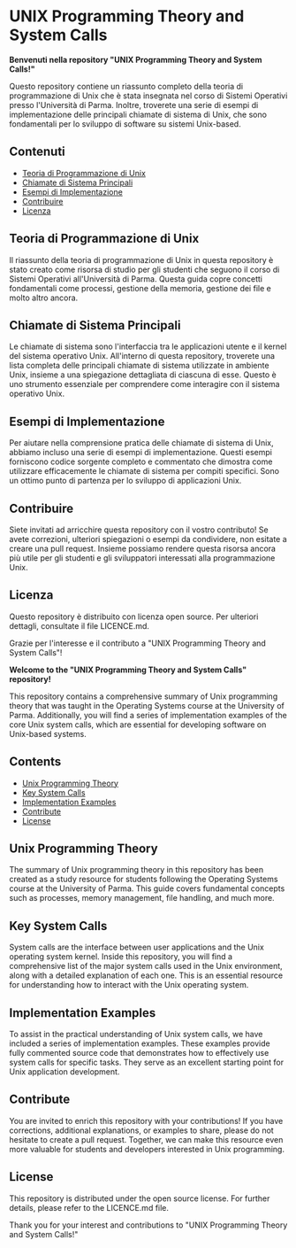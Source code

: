 # UNIX Programming Theory and System Calls

**Benvenuti nella repository "UNIX Programming Theory and System Calls!"**

Questo repository contiene un riassunto completo della teoria di programmazione di Unix che è stata insegnata nel corso di Sistemi Operativi presso l'Università di Parma. Inoltre, troverete una serie di esempi di implementazione delle principali chiamate di sistema di Unix, che sono fondamentali per lo sviluppo di software su sistemi Unix-based.

## Contenuti

- [Teoria di Programmazione di Unix](#teoria-di-programmazione-di-unix)
- [Chiamate di Sistema Principali](#chiamate-di-sistema-principali)
- [Esempi di Implementazione](#esempi-di-implementazione)
- [Contribuire](#contribuire)
- [Licenza](#licenza)

## Teoria di Programmazione di Unix

Il riassunto della teoria di programmazione di Unix in questa repository è stato creato come risorsa di studio per gli studenti che seguono il corso di Sistemi Operativi all'Università di Parma. Questa guida copre concetti fondamentali come processi, gestione della memoria, gestione dei file e molto altro ancora.

## Chiamate di Sistema Principali

Le chiamate di sistema sono l'interfaccia tra le applicazioni utente e il kernel del sistema operativo Unix. All'interno di questa repository, troverete una lista completa delle principali chiamate di sistema utilizzate in ambiente Unix, insieme a una spiegazione dettagliata di ciascuna di esse. Questo è uno strumento essenziale per comprendere come interagire con il sistema operativo Unix.

## Esempi di Implementazione

Per aiutare nella comprensione pratica delle chiamate di sistema di Unix, abbiamo incluso una serie di esempi di implementazione. Questi esempi forniscono codice sorgente completo e commentato che dimostra come utilizzare efficacemente le chiamate di sistema per compiti specifici. Sono un ottimo punto di partenza per lo sviluppo di applicazioni Unix.

## Contribuire

Siete invitati ad arricchire questa repository con il vostro contributo! Se avete correzioni, ulteriori spiegazioni o esempi da condividere, non esitate a creare una pull request. Insieme possiamo rendere questa risorsa ancora più utile per gli studenti e gli sviluppatori interessati alla programmazione Unix.

## Licenza

Questo repository è distribuito con licenza open source. Per ulteriori dettagli, consultate il file LICENCE.md.

Grazie per l'interesse e il contributo a "UNIX Programming Theory and System Calls"!

**Welcome to the "UNIX Programming Theory and System Calls" repository!**

This repository contains a comprehensive summary of Unix programming theory that was taught in the Operating Systems course at the University of Parma. Additionally, you will find a series of implementation examples of the core Unix system calls, which are essential for developing software on Unix-based systems.

## Contents

- [Unix Programming Theory](#unix-programming-theory)
- [Key System Calls](#key-system-calls)
- [Implementation Examples](#implementation-examples)
- [Contribute](#contribute)
- [License](#license)

## Unix Programming Theory

The summary of Unix programming theory in this repository has been created as a study resource for students following the Operating Systems course at the University of Parma. This guide covers fundamental concepts such as processes, memory management, file handling, and much more.

## Key System Calls

System calls are the interface between user applications and the Unix operating system kernel. Inside this repository, you will find a comprehensive list of the major system calls used in the Unix environment, along with a detailed explanation of each one. This is an essential resource for understanding how to interact with the Unix operating system.

## Implementation Examples

To assist in the practical understanding of Unix system calls, we have included a series of implementation examples. These examples provide fully commented source code that demonstrates how to effectively use system calls for specific tasks. They serve as an excellent starting point for Unix application development.

## Contribute

You are invited to enrich this repository with your contributions! If you have corrections, additional explanations, or examples to share, please do not hesitate to create a pull request. Together, we can make this resource even more valuable for students and developers interested in Unix programming.

## License

This repository is distributed under the open source license. For further details, please refer to the LICENCE.md file.

Thank you for your interest and contributions to "UNIX Programming Theory and System Calls!"
